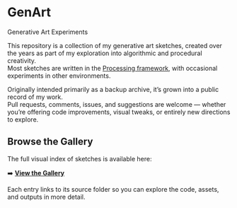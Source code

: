 
# GenArt
Generative Art Experiments

This repository is a collection of my generative art sketches, created over the years as part of my exploration into algorithmic and procedural creativity.  
Most sketches are written in the [Processing framework](https://processing.org/), with occasional experiments in other environments.

Originally intended primarily as a backup archive, it’s grown into a public record of my work.  
Pull requests, comments, issues, and suggestions are welcome — whether you’re offering code improvements, visual tweaks, or entirely new directions to explore.

## Browse the Gallery
The full visual index of sketches is available here:

➡️ **[View the Gallery](sketches/Gallery.md)**

Each entry links to its source folder so you can explore the code, assets, and outputs in more detail.
